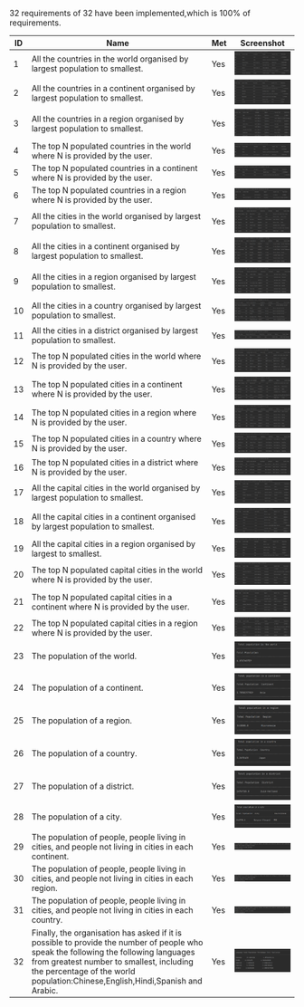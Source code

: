 32 requirements of 32 have been implemented,which is 100% of requirements.

| ID | Name | Met | Screenshot |
| ----------- | ----------- | ----------- | ----------- |
| 1 | All the countries in the world organised by largest population to smallest. | Yes | ![alt text](https://github.com/ThihaKZ16/group5/blob/master/image%20of%20output/Country/Country1.png?raw=true)
| 2| All the countries in a continent organised by largest population to smallest. | Yes | ![alt text](https://github.com/ThihaKZ16/group5/blob/master/image%20of%20output/Country/Country2.png?raw=true)
| 3 | All the countries in a region organised by largest population to smallest. | Yes | ![alt text](https://github.com/ThihaKZ16/group5/blob/master/image%20of%20output/Country/Country3.png?raw=true)
| 4 | The top N populated countries in the world where N is provided by the user. | Yes | ![alt text](https://github.com/ThihaKZ16/group5/blob/master/image%20of%20output/Country/Country4.png?raw=true)
| 5 | The top N populated countries in a continent where N is provided by the user. | Yes | ![alt text](https://github.com/ThihaKZ16/group5/blob/master/image%20of%20output/Country/Country5.png?raw=true)
| 6 | The top N populated countries in a region where N is provided by the user. | Yes | ![alt text](https://github.com/ThihaKZ16/group5/blob/master/image%20of%20output/Country/Country6.png?raw=true)
| 7 | All the cities in the world organised by largest population to smallest. | Yes | ![alt text](https://github.com/ThihaKZ16/group5/blob/master/image%20of%20output/City/City1.png?raw=true)
| 8 | All the cities in a continent organised by largest population to smallest. | Yes | ![alt text](https://github.com/ThihaKZ16/group5/blob/master/image%20of%20output/City/City2.png?raw=true)
| 9 | All the cities in a region organised by largest population to smallest. | Yes | ![alt text](https://github.com/ThihaKZ16/group5/blob/master/image%20of%20output/City/City3.png?raw=true)
| 10 | All the cities in a country organised by largest population to smallest. | Yes | ![alt text](https://github.com/ThihaKZ16/group5/blob/master/image%20of%20output/City/City4.png?raw=true)
| 11 | All the cities in a district organised by largest population to smallest. | Yes | ![alt text](https://github.com/ThihaKZ16/group5/blob/master/image%20of%20output/City/City5.png?raw=true)
| 12 | The top N populated cities in the world where N is provided by the user. | Yes | ![alt text](https://github.com/ThihaKZ16/group5/blob/master/image%20of%20output/City/City6.png?raw=true)
| 13 | The top N populated cities in a continent where N is provided by the user. | Yes | ![alt text](https://github.com/ThihaKZ16/group5/blob/master/image%20of%20output/City/City7.png?raw=true)
| 14 | The top N populated cities in a region where N is provided by the user.| Yes | ![alt text](https://github.com/ThihaKZ16/group5/blob/master/image%20of%20output/City/City8.png?raw=true)
| 15 | The top N populated cities in a country where N is provided by the user. | Yes | ![alt text](https://github.com/ThihaKZ16/group5/blob/master/image%20of%20output/City/City9.png?raw=true)
| 16 | The top N populated cities in a district where N is provided by the user. | Yes | ![alt text](https://github.com/ThihaKZ16/group5/blob/master/image%20of%20output/City/City10.png?raw=true)
| 17 | All the capital cities in the world organised by largest population to smallest. | Yes | ![alt text](https://github.com/ThihaKZ16/group5/blob/master/image%20of%20output/Capital%20City/CapitalCity1.png?raw=true)
| 18 | All the capital cities in a continent organised by largest population to smallest. | Yes | ![alt text](https://github.com/ThihaKZ16/group5/blob/master/image%20of%20output/Capital%20City/CapitalCity2.png?raw=true)
| 19 | All the capital cities in a region organised by largest to smallest. | Yes | ![alt text](https://github.com/ThihaKZ16/group5/blob/master/image%20of%20output/Capital%20City/CapitalCity3.png?raw=true)
| 20 | The top N populated capital cities in the world where N is provided by the user. | Yes | ![alt text](https://github.com/ThihaKZ16/group5/blob/master/image%20of%20output/Capital%20City/CapitalCity4.png?raw=true)
| 21 | The top N populated capital cities in a continent where N is provided by the user.| Yes | ![alt text](https://github.com/ThihaKZ16/group5/blob/master/image%20of%20output/Capital%20City/CapitalCity5.png?raw=true)
| 22 | The top N populated capital cities in a region where N is provided by the user. | Yes | ![alt text](https://github.com/ThihaKZ16/group5/blob/master/image%20of%20output/Capital%20City/CapitalCity6.png?raw=true)
| 23 | The population of the world. | Yes | ![alt text](https://github.com/ThihaKZ16/group5/blob/master/image%20of%20output/Population/Population1.png?raw=true)
| 24 | The population of a continent. | Yes | ![alt text](https://github.com/ThihaKZ16/group5/blob/master/image%20of%20output/Population/Population2.png?raw=true)
| 25 | The population of a region. | Yes | ![alt text](https://github.com/ThihaKZ16/group5/blob/master/image%20of%20output/Population/Population3.png?raw=true)
| 26 | The population of a country. | Yes | ![alt text](https://github.com/ThihaKZ16/group5/blob/master/image%20of%20output/Population/Population4.png?raw=true)
| 27 | The population of a district. | Yes | ![alt text](https://github.com/ThihaKZ16/group5/blob/master/image%20of%20output/Population/Population5.png?raw=true)
| 28 | The population of a city. | Yes | ![alt text](https://github.com/ThihaKZ16/group5/blob/master/image%20of%20output/Population/Population6.png?raw=true)
| 29 | The population of people, people living in cities, and people not living in cities in each continent. | Yes | ![alt text](https://github.com/ThihaKZ16/group5/blob/master/image%20of%20output/PeopleLiving/Peopleliving1.png?raw=true)
| 30 | The population of people, people living in cities, and people not living in cities in each region. | Yes | ![alt text](https://github.com/ThihaKZ16/group5/blob/master/image%20of%20output/PeopleLiving/Peopleliving2.png?raw=true)
| 31 | The population of people, people living in cities, and people not living in cities in each country. | Yes | ![alt text](https://github.com/ThihaKZ16/group5/blob/master/image%20of%20output/PeopleLiving/Peopleliving3.png?raw=true)
| 32 | Finally, the organisation has asked if it is possible to provide the number of people who speak the following the following languages from greatest number to smallest, including the percentage of the world population:Chinese,English,Hindi,Spanish and Arabic.| Yes | ![alt text](https://github.com/ThihaKZ16/group5/blob/master/image%20of%20output/Language/Language.png?raw=true)







